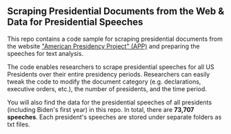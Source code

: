 ## Scraping Presidential Documents from the Web & Data for Presidential Speeches 

This repo contains a code sample for scraping presidential documents from the website ["American Presidency Project" (APP)](https://www.presidency.ucsb.edu/) and preparing the speeches for text analysis. 

The code enables researchers to scrape presidential speeches for all US Presidents over their entire presidency periods. Researchers can easily tweak the code to modify the document category (e.g. declarations, executive orders, etc.), the number of presidents, and the time period.

You will also find the data for the presidential speeches of all presidents (including Biden's first year) in this repo. In total, there are **73,707 speeches**. Each president's speeches are stored under separate folders as txt files.


